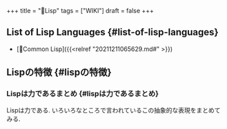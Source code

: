 +++
title = "📝Lisp"
tags = ["WIKI"]
draft = false
+++

## List of Lisp Languages {#list-of-lisp-languages}

-   [📝Common Lisp]({{<relref "20211211065629.md#" >}})


## Lispの特徴 {#lispの特徴}


### Lispは力であるまとめ {#lispは力であるまとめ}

Lispは力である. いろいろなところで言われているこの抽象的な表現をまとめてみる.
